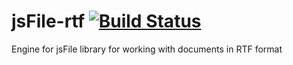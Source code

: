 # jsFile-rtf [![Build Status](https://secure.travis-ci.org/jsFile/jsFile-rtf.png?branch=master)](https://travis-ci.org/jsFile/jsFile-rtf)
Engine for jsFile library for working with documents in RTF format